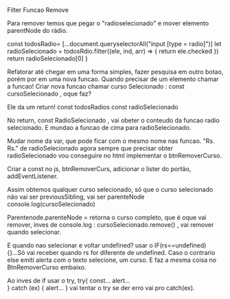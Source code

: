 Filter Funcao Remove

Para remover temos que pegar o "radioselecionado" e mover elemento parentNode 
do rádio.

const todosRadio= [...document.queryselectorAll("input [type = radio]")]
let radioSelecionado  = todosRdio.filter((ele, ind, arr) => {
    return ele.checked
})
return radioSelecionado[0]
}

Refatorar até chegar em uma forma simples, fazer pesquisa em outro botao,
porém por em uma nova funcao. Quando precisar  de um elemento chamar a funcao!
Criar nova funcao chamar curso Selecionado :
const cursoSelecionado , oque  faz?

Ele da um return!
const todosRadios 
const radioSelecionado

No return, const RadioSelecionado , vai obeter o conteudo da funcao radio selecionado.
E mundao a funcao de cima para radioSelecionado.

Mudar nome da var, que pode ficar com o mesmo nome nas funcao. "Rs. Rs." de radioSelecionado
agora sempre que precisar obter radioSelecionado vou conseguire no  html implementar o btnRemoverCurso.

Criar a const no js, btnRemoverCurs, adicionar o lister do portão, addEventListener.

Assim obtemos qualquer curso selecionado, só que o curso selecionado não vai ser
previousSibling, vai ser parenteNode console.log(cursoSelecionado)

Parentenode.parenteNode = retorna o curso completo, que é oque vai remover, inves de console.log :
cursoSelecionado.remove() , vai remover quando selecionar.

E quando nao selecionar e voltar undefined? usar o IF(rs==undefined){}...Só vai receber quando
rs for diferente de undefined. Caso o contrario else emiti alerta com o texto selecione, um curso.
E faz a mesma coisa no BtnRemoverCurso embaixo.

Ao inves de if usar o try, 
try{
    const...
    alert...    
} catch (ex) {
    alert...
}
vai tentar o try se der erro vai pro catch(ex).